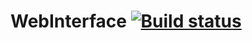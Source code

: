 # WebInterface [![Build status](https://ci.appveyor.com/api/projects/status/5y54iexf2rtdp2r6?svg=true)](https://ci.appveyor.com/project/artemyev86an/webinterface)
